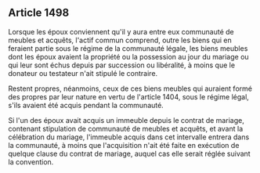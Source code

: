 Article 1498
----
Lorsque les époux conviennent qu'il y aura entre eux communauté de meubles et
acquêts, l'actif commun comprend, outre les biens qui en feraient partie sous le
régime de la communauté légale, les biens meubles dont les époux avaient la
propriété ou la possession au jour du mariage ou qui leur sont échus depuis par
succession ou libéralité, à moins que le donateur ou testateur n'ait stipulé le
contraire.

Restent propres, néanmoins, ceux de ces biens meubles qui auraient formé des
propres par leur nature en vertu de l'article 1404, sous le régime légal, s'ils
avaient été acquis pendant la communauté.

Si l'un des époux avait acquis un immeuble depuis le contrat de mariage,
contenant stipulation de communauté de meubles et acquêts, et avant la
célébration du mariage, l'immeuble acquis dans cet intervalle entrera dans la
communauté, à moins que l'acquisition n'ait été faite en exécution de quelque
clause du contrat de mariage, auquel cas elle serait réglée suivant la
convention.
